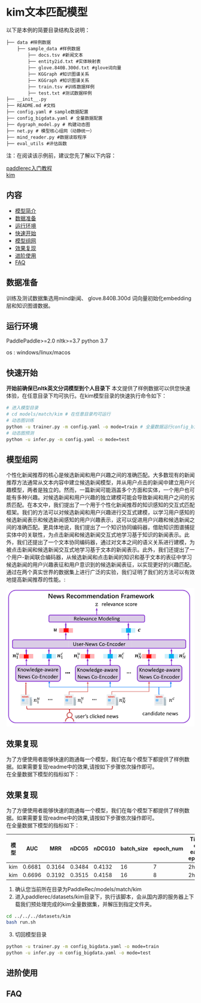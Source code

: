 # kim文本匹配模型


以下是本例的简要目录结构及说明： 

```
├── data #样例数据
    ├── sample_data #样例数据
        ├── docs.tsv #新闻文本
        ├── entity2id.txt #实体映射表
        ├── glove.840B.300d.txt #glove词向量
        ├── KGGraph #知识图谱关系
        ├── KGGraph #知识图谱关系
        ├── train.tsv #训练数据样例
        ├── test.txt #测试数据样例
├── __init__.py
├── README.md #文档
├── config.yaml # sample数据配置
├── config_bigdata.yaml # 全量数据配置
├── dygraph_model.py # 构建动态图
├── net.py # 模型核心组网（动静统一）
├── mind_reader.py #数据读取程序
├── eval_utils #评估函数
```

注：在阅读该示例前，建议您先了解以下内容：

[paddlerec入门教程](https://github.com/PaddlePaddle/PaddleRec/blob/master/README.md)  
[kim](https://paddlerec.readthedocs.io/en/latest/models/match/kim.html)  

## 内容

- [模型简介](#模型简介)
- [数据准备](#数据准备)
- [运行环境](#运行环境)
- [快速开始](#快速开始)
- [模型组网](#模型组网)
- [效果复现](#效果复现)
- [进阶使用](#进阶使用)
- [FAQ](#FAQ)


## 数据准备
训练及测试数据集选用mind新闻、 glove.840B.300d 词向量初始化embedding层和知识图谱数据。

## 运行环境
PaddlePaddle>=2.0
nltk>=3.7
python 3.7

os : windows/linux/macos  

## 快速开始
**开始前确保已nltk英文分词模型到个人目录下**
本文提供了样例数据可以供您快速体验，在任意目录下均可执行。在kim模型目录的快速执行命令如下： 
```bash
# 进入模型目录
# cd models/match/kim # 在任意目录均可运行
# 动态图训练
python -u trainer.py -m config.yaml -o mode=train # 全量数据运行config_bigdata.yaml 
# 动态图预测
python -u infer.py -m config.yaml -o mode=test
```  

## 模型组网
个性化新闻推荐的核心是候选新闻和用户兴趣之间的准确匹配。大多数现有的新闻推荐方法通常从文本内容中建立候选新闻模型，并从用户点击的新闻中建立用户兴趣模型，两者是独立的。然而，一篇新闻可能涵盖多个方面和实体，一个用户也可能有多种兴趣。对候选新闻和用户兴趣的独立建模可能会导致新闻和用户之间的劣质匹配。在本文中，我们提出了一个用于个性化新闻推荐的知识感知的交互式匹配框架。我们的方法可以对候选新闻和用户兴趣进行交互式建模，以学习用户感知的候选新闻表示和候选新闻感知的用户兴趣表示，这可以促进用户兴趣和候选新闻之间的准确匹配。更具体地说，我们提出了一个知识协同编码器，借助知识图谱捕捉实体中的关联性，为点击新闻和候选新闻交互式地学习基于知识的新闻表示。此外，我们还提出了一个文本协同编码器，通过对文本之间的语义关系进行建模，为被点击新闻和候选新闻交互式地学习基于文本的新闻表示。此外，我们还提出了一个用户-新闻联合编码器，从候选新闻和点击新闻的知识和基于文本的表征中学习候选新闻的用户兴趣表征和用户意识到的候选新闻表征，以实现更好的兴趣匹配。通过在两个真实世界的数据集上进行广泛的实验，我们证明了我们的方法可以有效地提高新闻推荐的性能。:
<p align="center">
<img align="center" src="../../../doc/imgs/kim.png">
<p>


## 效果复现
为了方便使用者能够快速的跑通每一个模型，我们在每个模型下都提供了样例数据。如果需要复现readme中的效果,请按如下步骤依次操作即可。  
在全量数据下模型的指标如下：  
## 效果复现
为了方便使用者能够快速的跑通每一个模型，我们在每个模型下都提供了样例数据。如果需要复现readme中的效果,请按如下步骤依次操作即可。  
在全量数据下模型的指标如下：  

| 模型  | AUC |  MRR   |    nDCG5 |   nDCG10  | batch_size | epoch_num | Time of each epoch |
|-----|-----|-----|-----|-----|------------|-----------|--------------------|
| kim |  0.6681   |   0.3164  |    0.3484 |  0.4132   | 16         | 7         | 2h                 |
|  kim   |   0.6696  |   0.3192  |   0.3515  |  0.4158   | 16         | 8         | 2h                 |

1. 确认您当前所在目录为PaddleRec/models/match/kim
2. 进入paddlerec/datasets/kim目录下，执行该脚本，会从国内源的服务器上下载我们预处理完成的kim全量数据集，并解压到指定文件夹。
``` bash
cd ../../../datasets/kim
bash run.sh
```
3. 切回模型目录
```bash
python -u trainer.py -m config_bigdata.yaml -o mode=train
python -u infer.py -m config_bigdata.yaml -o mode=test
```

## 进阶使用
  
## FAQ
